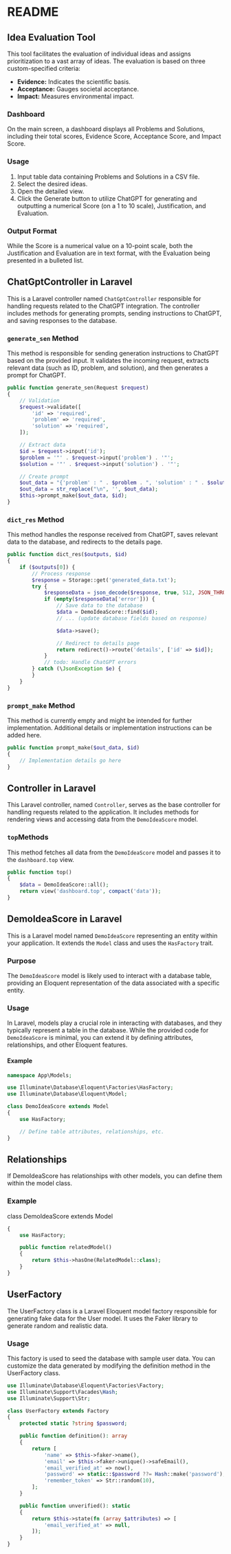 # README

## Idea Evaluation Tool

This tool facilitates the evaluation of individual ideas and assigns prioritization to a vast array of ideas. The evaluation is based on three custom-specified criteria:

- **Evidence:** Indicates the scientific basis.
- **Acceptance:** Gauges societal acceptance.
- **Impact:** Measures environmental impact.

### Dashboard

On the main screen, a dashboard displays all Problems and Solutions, including their total scores, Evidence Score, Acceptance Score, and Impact Score.

### Usage

1. Input table data containing Problems and Solutions in a CSV file.
2. Select the desired ideas.
3. Open the detailed view.
4. Click the Generate button to utilize ChatGPT for generating and outputting a numerical Score (on a 1 to 10 scale), Justification, and Evaluation.

### Output Format

While the Score is a numerical value on a 10-point scale, both the Justification and Evaluation are in text format, with the Evaluation being presented in a bulleted list.

## ChatGptController in Laravel

This is a Laravel controller named `ChatGptController` responsible for handling requests related to the ChatGPT integration. The controller includes methods for generating prompts, sending instructions to ChatGPT, and saving responses to the database.

### `generate_sen` Method

This method is responsible for sending generation instructions to ChatGPT based on the provided input. It validates the incoming request, extracts relevant data (such as ID, problem, and solution), and then generates a prompt for ChatGPT.

```php
public function generate_sen(Request $request)
{
    // Validation
    $request->validate([
        'id' => 'required',
        'problem' => 'required',
        'solution' => 'required',
    ]);

    // Extract data
    $id = $request->input('id');
    $problem = '"' . $request->input('problem') . '"';
    $solution = '"' . $request->input('solution') . '"';

    // Create prompt
    $out_data = "{'problem' : " . $problem . ", 'solution' : " . $solution . "}";
    $out_data = str_replace("\n", '', $out_data);
    $this->prompt_make($out_data, $id);
}
```

### `dict_res` Method

This method handles the response received from ChatGPT, saves relevant data to the database, and redirects to the details page.

```php
public function dict_res($outputs, $id)
{
    if ($outputs[0]) {
        // Process response
        $response = Storage::get('generated_data.txt');
        try {
            $responseData = json_decode($response, true, 512, JSON_THROW_ON_ERROR);
            if (empty($responseData['error'])) {
                // Save data to the database
                $data = DemoIdeaScore::find($id);
                // ... (update database fields based on response)

                $data->save();

                // Redirect to details page
                return redirect()->route('details', ['id' => $id]);
            }
            // todo: Handle ChatGPT errors
        } catch (\JsonException $e) {
        }
    }
}
```

### `prompt_make` Method

This method is currently empty and might be intended for further implementation. Additional details or implementation instructions can be added here.

```php
public function prompt_make($out_data, $id)
{
    // Implementation details go here
}
```

## Controller in Laravel

This Laravel controller, named `Controller`, serves as the base controller for handling requests related to the application. It includes methods for rendering views and accessing data from the `DemoIdeaScore` model.

### `top`Methods

This method fetches all data from the `DemoIdeaScore` model and passes it to the `dashboard.top` view.

```php
public function top()
{
    $data = DemoIdeaScore::all();
    return view('dashboard.top', compact('data'));
}
```

## DemoIdeaScore in Laravel

This is a Laravel model named `DemoIdeaScore` representing an entity within your application. It extends the `Model` class and uses the `HasFactory` trait.

### Purpose

The `DemoIdeaScore` model is likely used to interact with a database table, providing an Eloquent representation of the data associated with a specific entity.

### Usage

In Laravel, models play a crucial role in interacting with databases, and they typically represent a table in the database. While the provided code for `DemoIdeaScore` is minimal, you can extend it by defining attributes, relationships, and other Eloquent features.

#### Example

```php
namespace App\Models;

use Illuminate\Database\Eloquent\Factories\HasFactory;
use Illuminate\Database\Eloquent\Model;

class DemoIdeaScore extends Model
{
    use HasFactory;

    // Define table attributes, relationships, etc.
}
```

## Relationships

If DemoIdeaScore has relationships with other models, you can define them within the model class.

### Example

class DemoIdeaScore extends Model

```php
{
    use HasFactory;

    public function relatedModel()
    {
        return $this->hasOne(RelatedModel::class);
    }
}
```

## UserFactory

The UserFactory class is a Laravel Eloquent model factory responsible for generating fake data for the User model. It uses the Faker library to generate random and realistic data.

### Usage

This factory is used to seed the database with sample user data. You can customize the data generated by modifying the definition method in the UserFactory class.

```php
use Illuminate\Database\Eloquent\Factories\Factory;
use Illuminate\Support\Facades\Hash;
use Illuminate\Support\Str;

class UserFactory extends Factory
{
    protected static ?string $password;

    public function definition(): array
    {
        return [
            'name' => $this->faker->name(),
            'email' => $this->faker->unique()->safeEmail(),
            'email_verified_at' => now(),
            'password' => static::$password ??= Hash::make('password'),
            'remember_token' => Str::random(10),
        ];
    }

    public function unverified(): static
    {
        return $this->state(fn (array $attributes) => [
            'email_verified_at' => null,
        ]);
    }
}
```
